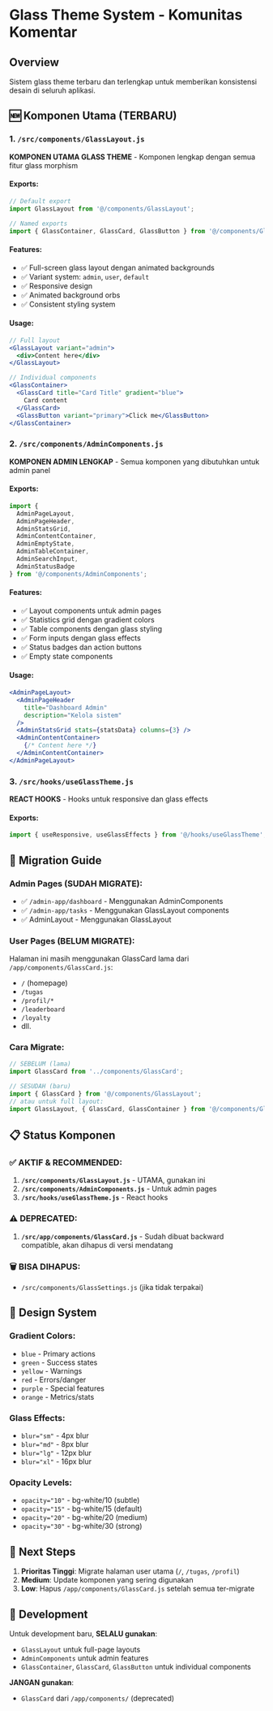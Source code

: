 # Glass Theme System - Komunitas Komentar

## Overview
Sistem glass theme terbaru dan terlengkap untuk memberikan konsistensi desain di seluruh aplikasi.

## 🆕 Komponen Utama (TERBARU)

### 1. `/src/components/GlassLayout.js`
**KOMPONEN UTAMA GLASS THEME** - Komponen lengkap dengan semua fitur glass morphism

#### Exports:
```javascript
// Default export
import GlassLayout from '@/components/GlassLayout';

// Named exports  
import { GlassContainer, GlassCard, GlassButton } from '@/components/GlassLayout';
```

#### Features:
- ✅ Full-screen glass layout dengan animated backgrounds
- ✅ Variant system: `admin`, `user`, `default`
- ✅ Responsive design
- ✅ Animated background orbs
- ✅ Consistent styling system

#### Usage:
```jsx
// Full layout
<GlassLayout variant="admin">
  <div>Content here</div>
</GlassLayout>

// Individual components
<GlassContainer>
  <GlassCard title="Card Title" gradient="blue">
    Card content
  </GlassCard>
  <GlassButton variant="primary">Click me</GlassButton>
</GlassContainer>
```

### 2. `/src/components/AdminComponents.js`
**KOMPONEN ADMIN LENGKAP** - Semua komponen yang dibutuhkan untuk admin panel

#### Exports:
```javascript
import { 
  AdminPageLayout,
  AdminPageHeader,
  AdminStatsGrid,
  AdminContentContainer,
  AdminEmptyState,
  AdminTableContainer,
  AdminSearchInput,
  AdminStatusBadge
} from '@/components/AdminComponents';
```

#### Features:
- ✅ Layout components untuk admin pages
- ✅ Statistics grid dengan gradient colors
- ✅ Table components dengan glass styling
- ✅ Form inputs dengan glass effects
- ✅ Status badges dan action buttons
- ✅ Empty state components

#### Usage:
```jsx
<AdminPageLayout>
  <AdminPageHeader 
    title="Dashboard Admin"
    description="Kelola sistem"
  />
  <AdminStatsGrid stats={statsData} columns={3} />
  <AdminContentContainer>
    {/* Content here */}
  </AdminContentContainer>
</AdminPageLayout>
```

### 3. `/src/hooks/useGlassTheme.js`
**REACT HOOKS** - Hooks untuk responsive dan glass effects

#### Exports:
```javascript
import { useResponsive, useGlassEffects } from '@/hooks/useGlassTheme';
```

## 🔄 Migration Guide

### Admin Pages (SUDAH MIGRATE):
- ✅ `/admin-app/dashboard` - Menggunakan AdminComponents
- ✅ `/admin-app/tasks` - Menggunakan GlassLayout components
- ✅ AdminLayout - Menggunakan GlassLayout

### User Pages (BELUM MIGRATE):
Halaman ini masih menggunakan GlassCard lama dari `/app/components/GlassCard.js`:
- `/` (homepage)
- `/tugas`
- `/profil/*`  
- `/leaderboard`
- `/loyalty`
- dll.

### Cara Migrate:
```javascript
// SEBELUM (lama)
import GlassCard from '../components/GlassCard';

// SESUDAH (baru)
import { GlassCard } from '@/components/GlassLayout';
// atau untuk full layout:
import GlassLayout, { GlassCard, GlassContainer } from '@/components/GlassLayout';
```

## 📋 Status Komponen

### ✅ AKTIF & RECOMMENDED:
1. **`/src/components/GlassLayout.js`** - UTAMA, gunakan ini
2. **`/src/components/AdminComponents.js`** - Untuk admin pages  
3. **`/src/hooks/useGlassTheme.js`** - React hooks

### ⚠️ DEPRECATED:
1. **`/src/app/components/GlassCard.js`** - Sudah dibuat backward compatible, akan dihapus di versi mendatang

### 🗑️ BISA DIHAPUS:
- `/src/components/GlassSettings.js` (jika tidak terpakai)

## 🎨 Design System

### Gradient Colors:
- `blue` - Primary actions
- `green` - Success states  
- `yellow` - Warnings
- `red` - Errors/danger
- `purple` - Special features
- `orange` - Metrics/stats

### Glass Effects:
- `blur="sm"` - 4px blur
- `blur="md"` - 8px blur  
- `blur="lg"` - 12px blur
- `blur="xl"` - 16px blur

### Opacity Levels:
- `opacity="10"` - bg-white/10 (subtle)
- `opacity="15"` - bg-white/15 (default)
- `opacity="20"` - bg-white/20 (medium)
- `opacity="30"` - bg-white/30 (strong)

## 📝 Next Steps

1. **Prioritas Tinggi**: Migrate halaman user utama (`/`, `/tugas`, `/profil`)
2. **Medium**: Update komponen yang sering digunakan
3. **Low**: Hapus `/app/components/GlassCard.js` setelah semua ter-migrate

## 🔧 Development

Untuk development baru, **SELALU gunakan**:
- `GlassLayout` untuk full-page layouts
- `AdminComponents` untuk admin features  
- `GlassContainer`, `GlassCard`, `GlassButton` untuk individual components

**JANGAN gunakan**:
- `GlassCard` dari `/app/components/` (deprecated)
